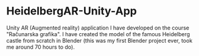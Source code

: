 # HeidelbergAR-Unity-App
Unity AR (Augmented reality) application I have developed on the course "Računarska grafika". I have created the model of the famous Heidelberg castle from scratch in Blender (this was my first Blender project ever, took me around 70 hours to do).
